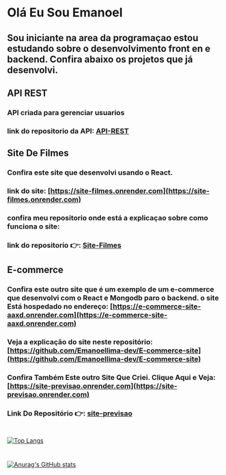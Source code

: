 # Olá Eu Sou Emanoel

## Sou iniciante na area da programaçao estou estudando sobre o desenvolvimento front en e backend. Confira abaixo os projetos que já desenvolvi.

## API REST

### API criada para gerenciar usuarios
### link do repositorio da API: [API-REST](https://github.com/Emanoellima-de/API-REST)

## Site De Filmes
### Confira este site que desenvolvi usando o React.
### link do site: [https://site-filmes.onrender.com](https://site-filmes.onrender.com)

### confira meu repositorio onde está a explicaçao sobre como funciona o site:

### link do repositorio 👉: [Site-Filmes](https://github.com/Emanoellima-dev/Site-Filmes)

## E-commerce

### Confira este outro site que é um exemplo de um e-commerce que desenvolvi com o React e Mongodb paro o backend. o site Está hospedado no endereço: [https://e-commerce-site-aaxd.onrender.com](https://e-commerce-site-aaxd.onrender.com)

### Veja a explicação do site neste repositório: [https://github.com/Emanoellima-dev/E-commerce-site](https://github.com/Emanoellima-dev/E-commerce-site)


### Confira Também Este outro Site Que Criei. Clique Aqui e Veja: [https://site-previsao.onrender.com](https://site-previsao.onrender.com)
### Link Do Repositório 👉: [site-previsao](https://github.com/Emanoellima-dev/site-previsao)

#

[![Top Langs](https://github-readme-stats.vercel.app/api/top-langs/?username=Emanoellima-dev&layout=donut)](https://github.com/anuraghazra/github-readme-stats)

#

[![Anurag's GitHub stats](https://github-readme-stats.vercel.app/api?username=Emanoellima-dev&show_icons=true&theme=radical&hide=contribs,prs&show=discussions_answered)](https://github.com/anuraghazra/github-readme-stats)
